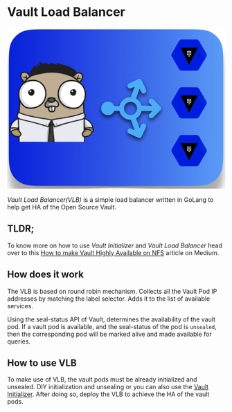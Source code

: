 # Vault Load Balancer

![](go-vault-balancer.png)

*Vault Load Balancer(VLB)* is a simple load balancer written in GoLang to help get HA of the Open Source Vault.

## TLDR;
To know more on how to use *Vault Initializer* and *Vault Load Balancer* head over to this [How to make Vault Highly Available on NFS](https://medium.com/@github.gkarthiks/how-to-make-opensource-vault-highly-available-on-nfs-5af0c68070d8) article on Medium.

## How does it work
The VLB is based on round robin mechanism. Collects all the Vault Pod IP addresses by matching the label selector. Adds it to the list of available services.

Using the seal-status API of Vault, determines the availability of the vault pod. If a vault pod is available, and the seal-status of the pod is `unsealed`, then the corresponding pod will be marked alive and made available for queries.

## How to use VLB

To make use of VLB, the vault pods must be already initialized and unsealed. DIY initialization and unsealing or you can also use the [Vault Initializer](https://github.com/gkarthiks/vault-initializer). After doing so, deploy the VLB to achieve the HA of the vault pods.
